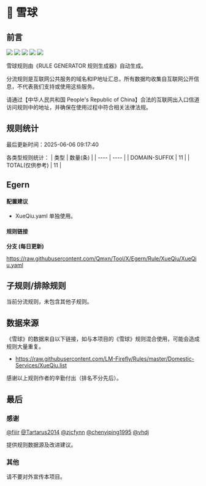 # 🧸 雪球

## 前言

![](https://shields.io/badge/-移除重复规则-ff69b4) ![](https://shields.io/badge/-DOMAIN与DOMAIN--SUFFIX合并-green) ![](https://shields.io/badge/-DOMAIN--SUFFIX间合并-critical) ![](https://shields.io/badge/-DOMAIN--SUFFIX与DOMAIN--KEYWORD合并-blue) ![](https://shields.io/badge/-IP--CIDR(6)合并-blueviolet) 

雪球规则由《RULE GENERATOR 规则生成器》自动生成。

分流规则是互联网公共服务的域名和IP地址汇总，所有数据均收集自互联网公开信息，不代表我们支持或使用这些服务。

请通过【中华人民共和国 People's Republic of China】合法的互联网出入口信道访问规则中的地址，并确保在使用过程中符合相关法律法规。

## 规则统计

最后更新时间：2025-06-06 09:17:40

各类型规则统计：
| 类型 | 数量(条)  | 
| ---- | ----  |
| DOMAIN-SUFFIX | 11  | 
| TOTAL(仅供参考) | 11  | 


## Egern 

#### 配置建议
- XueQiu.yaml 单独使用。

#### 规则链接
**分支 (每日更新)**

https://raw.githubusercontent.com/Qmxn/Tool/X/Egern/Rule/XueQiu/XueQiu.yaml











## 子规则/排除规则


当前分流规则，未包含其他子规则。

## 数据来源

《雪球》的数据来自以下链接，如与本项目的《雪球》规则混合使用，可能会造成规则大量重复。

- https://raw.githubusercontent.com/LM-Firefly/Rules/master/Domestic-Services/XueQiu.list


感谢以上规则作者的辛勤付出（排名不分先后）。

## 最后

### 感谢

[@fiiir](https://github.com/fiiir) [@Tartarus2014](https://github.com/Tartarus2014) [@zjcfynn](https://github.com/zjcfynn) [@chenyiping1995](https://github.com/chenyiping1995) [@vhdj](https://github.com/vhdj)

提供规则数据源及改进建议。

### 其他

请不要对外宣传本项目。